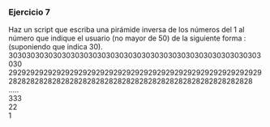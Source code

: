 ### Ejercicio 7

Haz un script que escriba una pirámide inversa de los números del 1 al número
que indique el usuario (no mayor de 50) de la siguiente forma : (suponiendo que
indica 30).  
303030303030303030303030303030303030303030303030303030303030  
2929292929292929292929292929292929292929292929292929292929  
28282828282828282828282828282828282828282828282828282828  
…..  
333  
22  
1  